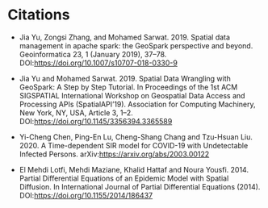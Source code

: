 # Citations

- Jia Yu, Zongsi Zhang, and Mohamed Sarwat. 2019. Spatial data management in apache spark: the GeoSpark perspective and beyond. Geoinformatica 23, 1 (January   2019), 37–78. DOI:https://doi.org/10.1007/s10707-018-0330-9

- Jia Yu and Mohamed Sarwat. 2019. Spatial Data Wrangling with GeoSpark: A Step by Step Tutorial. In Proceedings of the 1st ACM SIGSPATIAL International Workshop on Geospatial Data Access and Processing APIs (SpatialAPI’19). Association for Computing Machinery, New York, NY, USA, Article 3, 1–2. DOI:https://doi.org/10.1145/3356394.3365589

- Yi-Cheng Chen, Ping-En Lu, Cheng-Shang Chang and Tzu-Hsuan Liu. 2020. A Time-dependent SIR model for COVID-19 with Undetectable Infected Persons. arXiv:https://arxiv.org/abs/2003.00122

- El Mehdi Lotfi, Mehdi Maziane, Khalid Hattaf and Noura Yousfi. 2014. Partial Differential Equations of an Epidemic Model with Spatial Diffusion. In International Journal of Partial Differential Equations (2014). DOI:https://doi.org/10.1155/2014/186437
